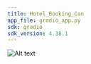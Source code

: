 ```yaml
---
title: Hotel_Booking_Can
app_file: gradio_app.py
sdk: gradio
sdk_version: 4.38.1
---
```

![Alt text](images/gradio.png)

